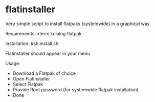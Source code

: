 # flatinstaller
Very simple script to install flatpaks (systemwide) in a graphical way

Requirements:
xterm
kdialog
flatpak


Installation:
#sh install.sh

Flatinstaller should appear in your menu

Usage:
- Download a Flatpak of choice
- Open Flatinstaller
- Select Flatpak
- Provide Root password (for systemwide flatpak installation)
- Done
